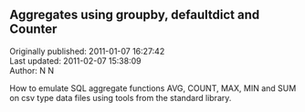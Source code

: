 ## Aggregates using groupby, defaultdict and Counter  
Originally published: 2011-01-07 16:27:42  
Last updated: 2011-02-07 15:38:09  
Author: N N  
  
How to emulate SQL aggregate functions AVG, COUNT, MAX, MIN and SUM on csv type data files using tools from the standard library.